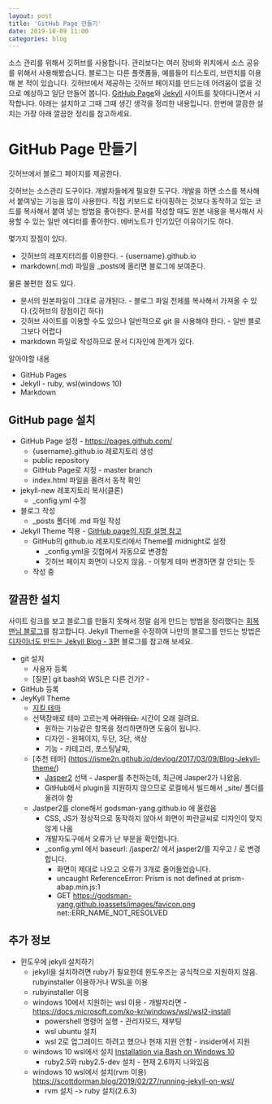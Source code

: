 ```yaml
---
layout: post
title: 'GitHub Page 만들기'
date: 2019-10-09 11:00
categories: blog
---
```


소스 관리를 위해서 깃허브를 사용합니다. 관리보다는 여러 장비와 위치에서 소스 공유를 위해서 사용해봤습니다.
블로그는 다른 플랫폼들, 예를들어 티스토리, 브런치를 이용해 본 적이 있습니다.
깃허브에서 제공하는 깃허브 페이지를 만드는데 어려움이 없을 것으로 예상하고 일단 만들어 봅니다.
[GitHub Page](https://pages.github.com/)와 [Jekyll](https://jekyllrb-ko.github.io/) 사이트를 찾아다니면서 시작합니다.
아래는 설치하고 그때 그때 생긴 생각을 정리한 내용입니다. 한번에 깔끔한 설치는 가장 아래 깔끔한 정리를 참고하세요.

# GitHub Page 만들기
깃허브에서 블로그 페이지를 제공한다.

깃허브는 소스관리 도구이다. 개발자들에게 필요한 도구다. 개발을 하면 소스를 복사해서 붙여넣는 기능을 많이 사용한다. 직접 키보드로 타이핑하는 것보다 동작하고 있는 코드를 복사해서 붙여 넣는 방법을 좋아한다. 문서를 작성할 때도 원본 내용을 복사해서 사용할 수 있는 일반 에디터를 좋아한다. 에버노트가 인기있던 이유이기도 하다.

몇가지 장점이 있다.
* 깃허브의 레포지터리를 이용한다. - {username}.github.io
* markdown(.md) 파일을 _posts에 올리면 블로그에 보여준다.

물론 불편한 점도 있다. 
* 문서의 원본파일이 그대로 공개된다. - 블로그 파일 전체를 복사해서 가져올 수 있다.(깃허브의 장점이긴 하다)
* 깃허브 사이트를 이용할 수도 있으나 일반적으로 git 을 사용해야 한다. - 일반 블로그보다 어렵다
* markdown 파일로 작성하므로 문서 디자인에 한계가 있다.

알아야할 내용
* GitHub Pages
* Jekyll - ruby, wsl(windows 10)
* Markdown

## GitHub page 설치
* GitHub Page 설정 - https://pages.github.com/
  - {username}.github.io 레로지토리 생성
  - public repository
  - GitHub Page로 지정 - master branch
  - index.html 파일을 올려서 동작 확인
* jekyll-new 레포지토리 복사(클론)
  - _config.yml 수정
* 블로그 작성
  - _posts 폴더에 .md 파일 작성 
* Jekyll Theme 적용 - [GitHub page의 지킬 설명 참고][Setting-up-a-GitHub-Pages-site-with-Jekyll]
  - GitHub의 github.io 레포지토리에서 Theme를 midnight로 설정
    - _config.yml을 깃헙에서 자동으로 변경함
    - 깃허브 페이지 화면이 나오지 않음. - 이렇게 테마 변경하면 잘 안되는 듯
  - 작성 중

## 깔끔한 설치
사이트 링크를 보고 블로그를 만들지 못해서 정말 쉽게 만드는 방법을 정리했다는 [회복맨님 블로그][recoveryman-blog]를 참고합니다.
Jekyll Theme을 수정하여 나만의 블로그를 만드는 방법은 [디자이너도 만드는 Jekyll Blog - 3편](http://jihyeleee.com/blog/third-designer-can-make-jekyll-blog/) 블로그를 참고해 보세요. 

* git 설치
  - 사용자 등록
  - [질문] git bash와 WSL은 다른 건가? - 
* GitHub 등록
* JeyKyll Theme
  - [지킬 테마](http://jekyllthemes.org/)
  - 선택장애로 테마 고르는게 ~~어려워요.~~ 시간이 오래 걸려요.
    - 원하는 기능같은 항목을 정리하면하면 도움이 됩니다.
    - 디자인 - 원페이지, 두단, 3단, 색상
    - 기능 - 카테고리, 포스팅날짜, 
  - [추천 테마] (https://isme2n.github.io/devlog/2017/03/09/Blog-Jekyll-theme/)
    - [Jasper2]() 선택 - Jasper를 추천하는데, 최근에 Jasper2가 나왔음.
    - GitHub에서 plugin을 지원하지 않으므로 로컬에서 빌드해서 _site/ 폴더를 올려야 함
  - Jastper2를 clone해서 godsman-yang.github.io 에 올렸음
    - CSS, JS가 정상적으로 동작하지 않아서 화면이 파란글씨로 디자인이 맞지 않게 나옴
    - 개발자도구에서 오류가 난 부분을 확인합니다.
    - _config.yml 에서 baseurl: /jasper2/ 에서 jasper2/를 지우고 / 로 변경합니다.
      - 화면이 제대로 나오고 오류가 3개로 줄어들었습니다.
      - uncaught ReferenceError: Prism is not defined at prism-abap.min.js:1
      - GET https://godsman-yang.github.ioassets/images/favicon.png net::ERR_NAME_NOT_RESOLVED

## 추가 정보
* 윈도우에 jekyll 설치하기
  - jekyll을 설치하려면 ruby가 필요한데 윈도우즈는 공식적으로 지원하지 않음. rubyinstaller 이용하거나 WSL을 이용
  - rubyinstaller 이용
  - windows 10에서 지원하는 wsl 이용 - 개발자라면 - https://docs.microsoft.com/ko-kr/windows/wsl/wsl2-install
    - powershell 명령어 실행 - 관리자모드, 재부팅
    - wsl ubuntu 설치
    - wsl 2로 업그레이드 하려고 했으나 현재 지원 안함 - insider에서 지원 
  - windows 10 wsl에서 설치 [Installation via Bash on Windows 10][Installation-via-Bash-on-Windows-10]
    - ruby2.5와 ruby2.5-dev 설치 - 현재 2.6까지 나와있음
  - windows 10 wsl에서 설치(rvm 이용) https://scottdorman.blog/2019/02/27/running-jekyll-on-wsl/ 
    - rvm 설치 -> ruby 설치(2.6.3)

[recoveryman-blog]: https://recoveryman.tistory.com/321?category=6357
[Setting-up-a-GitHub-Pages-site-with-Jekyll]: https://help.github.com/en/articles/setting-up-a-github-pages-site-with-jekyll
[Installation-via-Bash-on-Windows-10]: https://jekyllrb.com/docs/installation/windows/#installation-via-bash-on-windows-10